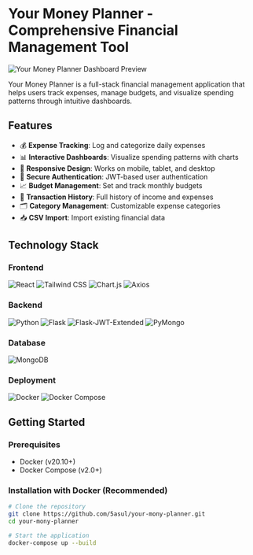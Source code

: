 # Your Money Planner - Comprehensive Financial Management Tool

![Your Money Planner Dashboard Preview](https://via.placeholder.com/800x400?text=Dashboard+Preview) <!-- Replace with actual screenshot -->

Your Money Planner is a full-stack financial management application that helps users track expenses, manage budgets, and visualize spending patterns through intuitive dashboards.

## Features

- 💰 **Expense Tracking**: Log and categorize daily expenses
- 📊 **Interactive Dashboards**: Visualize spending patterns with charts
- 📱 **Responsive Design**: Works on mobile, tablet, and desktop
- 🔐 **Secure Authentication**: JWT-based user authentication
- 📈 **Budget Management**: Set and track monthly budgets
- 🔄 **Transaction History**: Full history of income and expenses
- 🗂️ **Category Management**: Customizable expense categories
- 📥 **CSV Import**: Import existing financial data

## Technology Stack

### Frontend
![React](https://img.shields.io/badge/React-18.2.0-61DAFB?logo=react)
![Tailwind CSS](https://img.shields.io/badge/Tailwind_CSS-3.3.0-06B6D4?logo=tailwind-css)
![Chart.js](https://img.shields.io/badge/Chart.js-4.4.0-FF6384?logo=chart.js)
![Axios](https://img.shields.io/badge/Axios-1.6.0-5A29E4?logo=axios)

### Backend
![Python](https://img.shields.io/badge/Python-3.11-3776AB?logo=python)
![Flask](https://img.shields.io/badge/Flask-2.3.2-000000?logo=flask)
![Flask-JWT-Extended](https://img.shields.io/badge/Flask_JWT_Extended-4.5.3-000000)
![PyMongo](https://img.shields.io/badge/PyMongo-4.5.0-47A248?logo=mongodb)

### Database
![MongoDB](https://img.shields.io/badge/MongoDB-7.0-47A248?logo=mongodb)

### Deployment
![Docker](https://img.shields.io/badge/Docker-24.0.7-2496ED?logo=docker)
![Docker Compose](https://img.shields.io/badge/Docker_Compose-2.22.0-2496ED?logo=docker)

## Getting Started

### Prerequisites
- Docker (v20.10+)
- Docker Compose (v2.0+)

### Installation with Docker (Recommended)

```bash
# Clone the repository
git clone https://github.com/5asul/your-mony-planner.git
cd your-mony-planner

# Start the application
docker-compose up --build
